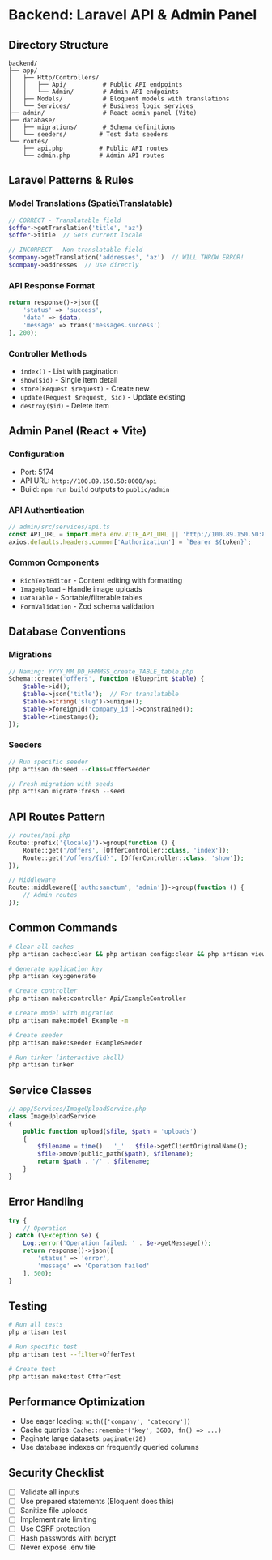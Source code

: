 # Backend: Laravel API & Admin Panel

## Directory Structure
```
backend/
├── app/
│   ├── Http/Controllers/
│   │   ├── Api/          # Public API endpoints
│   │   └── Admin/        # Admin API endpoints
│   ├── Models/           # Eloquent models with translations
│   └── Services/         # Business logic services
├── admin/                # React admin panel (Vite)
├── database/
│   ├── migrations/       # Schema definitions
│   └── seeders/         # Test data seeders
└── routes/
    ├── api.php          # Public API routes
    └── admin.php        # Admin API routes
```

## Laravel Patterns & Rules
### Model Translations (Spatie\Translatable)
```php
// CORRECT - Translatable field
$offer->getTranslation('title', 'az')
$offer->title  // Gets current locale

// INCORRECT - Non-translatable field
$company->getTranslation('addresses', 'az')  // WILL THROW ERROR!
$company->addresses  // Use directly
```

### API Response Format
```php
return response()->json([
    'status' => 'success',
    'data' => $data,
    'message' => trans('messages.success')
], 200);
```

### Controller Methods
- `index()` - List with pagination
- `show($id)` - Single item detail
- `store(Request $request)` - Create new
- `update(Request $request, $id)` - Update existing
- `destroy($id)` - Delete item

## Admin Panel (React + Vite)
### Configuration
- Port: 5174
- API URL: `http://100.89.150.50:8000/api`
- Build: `npm run build` outputs to `public/admin`

### API Authentication
```javascript
// admin/src/services/api.ts
const API_URL = import.meta.env.VITE_API_URL || 'http://100.89.150.50:8000/api';
axios.defaults.headers.common['Authorization'] = `Bearer ${token}`;
```

### Common Components
- `RichTextEditor` - Content editing with formatting
- `ImageUpload` - Handle image uploads
- `DataTable` - Sortable/filterable tables
- `FormValidation` - Zod schema validation

## Database Conventions
### Migrations
```php
// Naming: YYYY_MM_DD_HHMMSS_create_TABLE_table.php
Schema::create('offers', function (Blueprint $table) {
    $table->id();
    $table->json('title');  // For translatable
    $table->string('slug')->unique();
    $table->foreignId('company_id')->constrained();
    $table->timestamps();
});
```

### Seeders
```php
// Run specific seeder
php artisan db:seed --class=OfferSeeder

// Fresh migration with seeds
php artisan migrate:fresh --seed
```

## API Routes Pattern
```php
// routes/api.php
Route::prefix('{locale}')->group(function () {
    Route::get('/offers', [OfferController::class, 'index']);
    Route::get('/offers/{id}', [OfferController::class, 'show']);
});

// Middleware
Route::middleware(['auth:sanctum', 'admin'])->group(function () {
    // Admin routes
});
```

## Common Commands
```bash
# Clear all caches
php artisan cache:clear && php artisan config:clear && php artisan view:clear

# Generate application key
php artisan key:generate

# Create controller
php artisan make:controller Api/ExampleController

# Create model with migration
php artisan make:model Example -m

# Create seeder
php artisan make:seeder ExampleSeeder

# Run tinker (interactive shell)
php artisan tinker
```

## Service Classes
```php
// app/Services/ImageUploadService.php
class ImageUploadService
{
    public function upload($file, $path = 'uploads')
    {
        $filename = time() . '_' . $file->getClientOriginalName();
        $file->move(public_path($path), $filename);
        return $path . '/' . $filename;
    }
}
```

## Error Handling
```php
try {
    // Operation
} catch (\Exception $e) {
    Log::error('Operation failed: ' . $e->getMessage());
    return response()->json([
        'status' => 'error',
        'message' => 'Operation failed'
    ], 500);
}
```

## Testing
```bash
# Run all tests
php artisan test

# Run specific test
php artisan test --filter=OfferTest

# Create test
php artisan make:test OfferTest
```

## Performance Optimization
- Use eager loading: `with(['company', 'category'])`
- Cache queries: `Cache::remember('key', 3600, fn() => ...)`
- Paginate large datasets: `paginate(20)`
- Use database indexes on frequently queried columns

## Security Checklist
- [ ] Validate all inputs
- [ ] Use prepared statements (Eloquent does this)
- [ ] Sanitize file uploads
- [ ] Implement rate limiting
- [ ] Use CSRF protection
- [ ] Hash passwords with bcrypt
- [ ] Never expose .env file